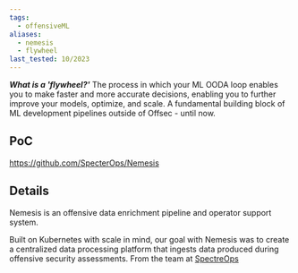 ```yaml
---
tags:
  - offensiveML
aliases:
  - nemesis
  - flywheel
last_tested: 10/2023
---
```

***What is a 'flywheel?'*** 
The process in which your ML OODA loop enables you to make faster and more accurate decisions, enabling you to further improve your models, optimize, and scale.  A fundamental building block of ML development pipelines outside of Offsec - until now. 

## PoC
https://github.com/SpecterOps/Nemesis

## Details

Nemesis is an offensive data enrichment pipeline and operator support system.

Built on Kubernetes with scale in mind, our goal with Nemesis was to create a centralized data processing platform that ingests data produced during offensive security assessments.
From the team at [SpectreOps](https://github.com/SpecterOps/) 